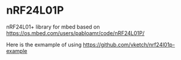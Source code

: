 # nRF24L01P
nRF24L01+ library for mbed based on https://os.mbed.com/users/pabloamr/code/nRF24L01P/

Here is the exmample of using  https://github.com/vketch/nrf24l01p-example
